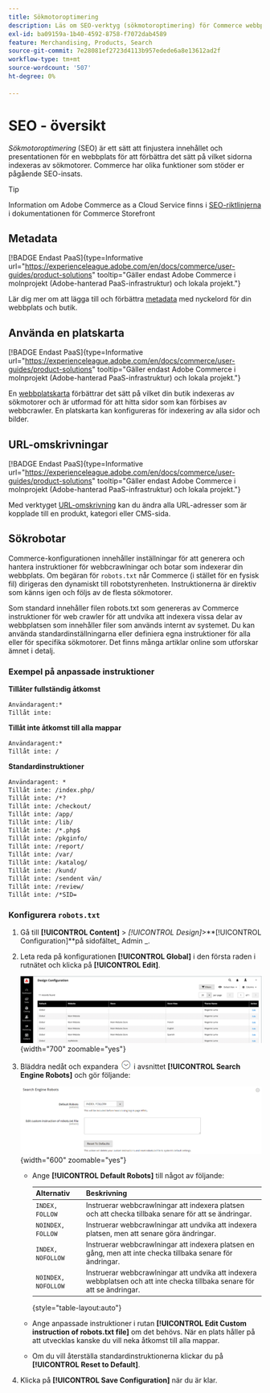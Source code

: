 ```yaml
---
title: Sökmotoroptimering
description: Läs om SEO-verktyg (sökmotoroptimering) för Commerce webbplatser och de bästa sätten att optimera SEO.
exl-id: ba09159a-1b40-4592-8758-f7072dab4589
feature: Merchandising, Products, Search
source-git-commit: 7e28081ef2723d4113b957edede6a8e13612ad2f
workflow-type: tm+mt
source-wordcount: '507'
ht-degree: 0%

---
```


# SEO - översikt

_Sökmotoroptimering_ (SEO) är ett sätt att finjustera innehållet och presentationen för en webbplats för att förbättra det sätt på vilket sidorna indexeras av sökmotorer. Commerce har olika funktioner som stöder er pågående SEO-insats.

>[!TIP]
>
>Information om Adobe Commerce as a Cloud Service finns i [SEO-riktlinjerna](https://experienceleague.adobe.com/developer/commerce/storefront/setup/seo/indexing/) i dokumentationen för Commerce Storefront

## Metadata

[!BADGE Endast PaaS]{type=Informative url="https://experienceleague.adobe.com/en/docs/commerce/user-guides/product-solutions" tooltip="Gäller endast Adobe Commerce i molnprojekt (Adobe-hanterad PaaS-infrastruktur) och lokala projekt."}

Lär dig mer om att lägga till och förbättra [metadata](meta-data.md) med nyckelord för din webbplats och butik.

## Använda en platskarta

[!BADGE Endast PaaS]{type=Informative url="https://experienceleague.adobe.com/en/docs/commerce/user-guides/product-solutions" tooltip="Gäller endast Adobe Commerce i molnprojekt (Adobe-hanterad PaaS-infrastruktur) och lokala projekt."}

En [webbplatskarta](sitemap-xml.md) förbättrar det sätt på vilket din butik indexeras av sökmotorer och är utformad för att hitta sidor som kan förbises av webbcrawler. En platskarta kan konfigureras för indexering av alla sidor och bilder.

## URL-omskrivningar

[!BADGE Endast PaaS]{type=Informative url="https://experienceleague.adobe.com/en/docs/commerce/user-guides/product-solutions" tooltip="Gäller endast Adobe Commerce i molnprojekt (Adobe-hanterad PaaS-infrastruktur) och lokala projekt."}

Med verktyget [URL-omskrivning](url-rewrite.md) kan du ändra alla URL-adresser som är kopplade till en produkt, kategori eller CMS-sida.

## Sökrobotar

Commerce-konfigurationen innehåller inställningar för att generera och hantera instruktioner för webbcrawlningar och botar som indexerar din webbplats. Om begäran för `robots.txt` når Commerce (i stället för en fysisk fil) dirigeras den dynamiskt till robotstyrenheten. Instruktionerna är direktiv som känns igen och följs av de flesta sökmotorer.

Som standard innehåller filen robots.txt som genereras av Commerce instruktioner för web crawler för att undvika att indexera vissa delar av webbplatsen som innehåller filer som används internt av systemet. Du kan använda standardinställningarna eller definiera egna instruktioner för alla eller för specifika sökmotorer. Det finns många artiklar online som utforskar ämnet i detalj.

### Exempel på anpassade instruktioner

**Tillåter fullständig åtkomst**

    Användaragent:*
    Tillåt inte:

**Tillåt inte åtkomst till alla mappar**

    Användaragent:*
    Tillåt inte: /

**Standardinstruktioner**

    Användaragent: *
    Tillåt inte: /index.php/
    Tillåt inte: /*?
    Tillåt inte: /checkout/
    Tillåt inte: /app/
    Tillåt inte: /lib/
    Tillåt inte: /*.php$
    Tillåt inte: /pkginfo/
    Tillåt inte: /report/
    Tillåt inte: /var/
    Tillåt inte: /katalog/
    Tillåt inte: /kund/
    Tillåt inte: /sendent vän/
    Tillåt inte: /review/
    Tillåt inte: /*SID=

### Konfigurera `robots.txt`

1. Gå till **[!UICONTROL Content]** > _[!UICONTROL Design]_>**[!UICONTROL Configuration]**på sidofältet_ Admin _.

1. Leta reda på konfigurationen **[!UICONTROL Global]** i den första raden i rutnätet och klicka på **[!UICONTROL Edit]**.

   ![Global designkonfiguration](./assets/design-configuration-grid.png){width="700" zoomable="yes"}

1. Bläddra nedåt och expandera ![Expansionsväljaren](../assets/icon-display-expand.png) i avsnittet **[!UICONTROL Search Engine Robots]** och gör följande:

   ![Designkonfiguration - sökrobotar](./assets/design-configuration-search-engine-robots.png){width="600" zoomable="yes"}

   - Ange **[!UICONTROL Default Robots]** till något av följande:

     | Alternativ | Beskrivning |
     |------|------------|
     | `INDEX, FOLLOW` | Instruerar webbcrawlningar att indexera platsen och att checka tillbaka senare för att se ändringar. |
     | `NOINDEX, FOLLOW` | Instruerar webbcrawlningar att undvika att indexera platsen, men att senare göra ändringar. |
     | `INDEX, NOFOLLOW` | Instruerar webbcrawlningar att indexera platsen en gång, men att inte checka tillbaka senare för ändringar. |
     | `NOINDEX, NOFOLLOW` | Instruerar webbcrawlningar att undvika att indexera webbplatsen och att inte checka tillbaka senare för att se ändringar. |

     {style="table-layout:auto"}

   - Ange anpassade instruktioner i rutan **[!UICONTROL Edit Custom instruction of robots.txt file]** om det behövs. När en plats håller på att utvecklas kanske du vill neka åtkomst till alla mappar.

   - Om du vill återställa standardinstruktionerna klickar du på **[!UICONTROL Reset to Default]**.

1. Klicka på **[!UICONTROL Save Configuration]** när du är klar.
